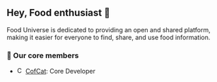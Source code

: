 ## Hey, Food enthusiast 👋

Food Universe is dedicated to providing an open and shared platform, making it easier for everyone to find, share, and use food information.

### 🧡 Our core members

- <img src="https://www.cofcat.com/_next/image?url=%2Flogo.jpg&w=640&q=100" alt="CofCat" width="15"> [CofCat](https://github.com/cofcat456): Core Developer

<!-- ### 🧡 Our main open source projects -->
